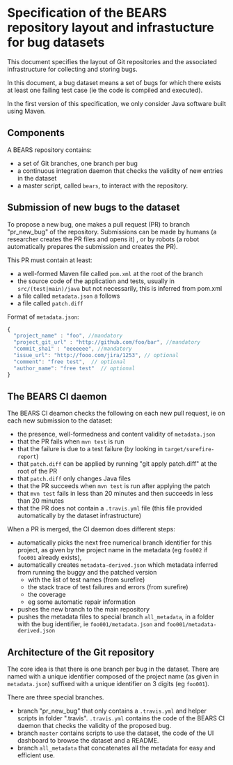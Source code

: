 # Specification of the BEARS repository layout and infrastucture for bug datasets

This document specifies the layout of Git repositories and the associated infrastructure for collecting and storing bugs.

In this document, a bug dataset means a set of bugs for which there exists at least one failing test case (ie the code is compiled and executed).

In the first version of this specification, we only consider Java software built using Maven.

## Components

A BEARS repository contains:

* a set of Git branches, one branch per bug
* a continuous integration daemon that checks the validity of new entries in the dataset
* a master script, called `bears`, to interact with the repository.


## Submission of new bugs to the dataset

To propose a new bug, one makes a pull request (PR) to branch "pr_new_bug" of the repository. Submissions can be made by humans (a researcher creates the PR files and opens it) , or by robots (a robot automatically prepares the submission and creates the PR).

This PR must contain at least:
* a well-formed Maven file called `pom.xml` at the root of the branch
* the source code of the application and tests, usually in `src/(test|main)/java` but not necessarily, this is inferred from pom.xml
* a file called `metadata.json` a follows
* a file called `patch.diff`
 
Format of `metadata.json`:

```js
{ 
  "project_name" : "foo", //mandatory
  "project_git_url" : "http://github.com/foo/bar", //mandatory
  "commit_sha1" : "eeeeeee", //mandatory
  "issue_url": "http://fooo.com/jira/1253", // optional
  "comment": "free test",  // optional
  "author_name": "free test"  // optional
}
```

## The BEARS CI daemon

The BEARS CI deamon checks the following on each new pull request, ie on each new submission to the dataset:

* the presence, well-formedness and content validity of `metadata.json`
* that the PR fails when `mvn test` is run
* that the failure is due to a test failure (by looking in `target/surefire-report`)
* that `patch.diff` can be applied by running "git apply patch.diff" at the root of the PR
* that `patch.diff` only changes Java files
* that the PR succeeds when `mvn test` is run after applying the patch
* that `mvn test` fails in less than 20 minutes and then succeeds in less than 20 minutes
* that the PR does not contain a `.travis.yml` file (this file provided automatically by the dataset infrastructure)

When a PR is merged, the CI daemon does different steps:

* automatically picks the next free numerical branch identifier for this project, as given by the project name in the metadata (eg `foo002` if `foo001` already exists), 
* automatically creates `metadata-derived.json` which metadata inferred from running the buggy and the patched version
  * with the list of test names (from surefire)
  * the stack trace of test failures and errors (from surefire)
  * the coverage
  * eg some automatic repair information
* pushes the new branch to the main repository
* pushes the metadata files to special branch `all_metadata`, in a folder with the bug identifier, ie `foo001/metadata.json` and `foo001/metadata-derived.json`

## Architecture of the Git repository

The core idea is that there is one branch per bug in the dataset. There are named with a unique identifier composed of the project name (as given in `metadata.json`) suffixed with a unique identifier on 3 digits (eg `foo001`).

There are three special branches.

* branch "pr_new_bug" that only contains a `.travis.yml` and helper scripts in folder ".travis". `.travis.yml` contains the code of the BEARS CI daemon that checks the validity of the proposed bug.
* branch `master` contains scripts to use the dataset, the code of the UI dashboard to browse the dataset and a README.
* branch `all_metadata` that concatenates all the metadata for easy and efficient use.

